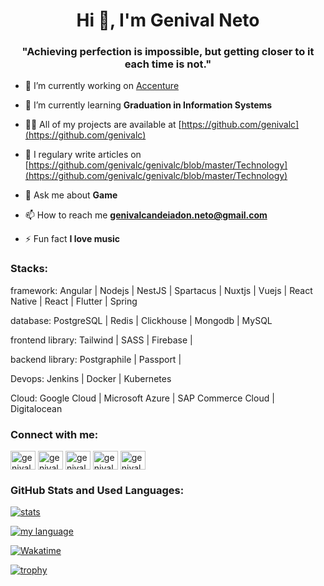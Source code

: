 <h1 align="center">Hi 👋, I'm Genival Neto</h1>
<h3 align="center"><strong  >"Achieving perfection is impossible, but getting closer to it each time is not."</strong></h3>


- 🔭 I’m currently working on [Accenture]([https://github.com/andersonmenezesm/teotalk](https://www.bing.com/search?pglt=41&q=accenture+brasik&cvid=6ae28a3c6ffa4148975f8e0986176a8f&aqs=edge..69i57j0l8.7735j0j1&FORM=ANAB01&PC=U531))

- 🌱 I’m currently learning **Graduation in Information Systems**

- 👨‍💻 All of my projects are available at [https://github.com/genivalc](https://github.com/genivalc)

- 📝 I regulary write articles on [https://github.com/genivalc/genivalc/blob/master/Technology](https://github.com/genivalc/genivalc/blob/master/Technology)

- 💬 Ask me about **Game**

- 📫 How to reach me **genivalcandeiadon.neto@gmail.com**

- ⚡ Fun fact **I love music**

### Stacks:

framework: Angular | Nodejs | NestJS | Spartacus | Nuxtjs | Vuejs | React Native | React | Flutter | Spring

database: PostgreSQL | Redis | Clickhouse | Mongodb | MySQL

frontend library: Tailwind | SASS | Firebase | 

backend library: Postgraphile | Passport |

Devops: Jenkins | Docker | Kubernetes

Cloud: Google Cloud | Microsoft Azure |  SAP Commerce Cloud | Digitalocean

<h3 align="left">Connect with me:</h3>
<p align="left">
<a href="https://dev.to/genivalc" target="blank"><img align="center" src="https://cdn.jsdelivr.net/npm/simple-icons@3.0.1/icons/dev-dot-to.svg" alt="genivalc" height="30" width="40" /></a>
<a href="https://twitter.com/genivalneto3" target="blank"><img align="center" src="https://cdn.jsdelivr.net/npm/simple-icons@3.0.1/icons/twitter.svg" alt="genivalneto3" height="30" width="40" /></a>
<a href="https://linkedin.com/in/genival-candeia-neto" target="blank"><img align="center" src="https://cdn.jsdelivr.net/npm/simple-icons@3.0.1/icons/linkedin.svg" alt="genival-candeia-neto" height="30" width="40" /></a>
<a href="https://fb.com/genival.neto.31" target="blank"><img align="center" src="https://cdn.jsdelivr.net/npm/simple-icons@3.0.1/icons/facebook.svg" alt="genival.neto.31" height="30" width="40" /></a>
<a href="https://instagram.com/genival_netofp" target="blank"><img align="center" src="https://cdn.jsdelivr.net/npm/simple-icons@3.0.1/icons/instagram.svg" alt="genival_netofp" height="30" width="40" /></a>
</p>


<h3 align="left">GitHub Stats and Used Languages:</h3>

[![stats](https://github-readme-stats.vercel.app/api?username=genivalc&count_private=true&show_icons=true&theme=dark)](https://github.com/anuraghazra/github-readme-stats)

[![my language](https://github-readme-stats.vercel.app/api/top-langs/?username=genivalc&layout=compact)](https://github.com/anuraghazra/github-readme-stats)

[![Wakatime](https://github-readme-stats.vercel.app/api/wakatime?username=genivalc&cache_seconds=1800)](https://github.com/anuraghazra/github-readme-stats)

[![trophy](https://github-profile-trophy.vercel.app/?username=genivalc&theme=onedark)](https://github.com/ryo-ma/github-profile-trophy)
